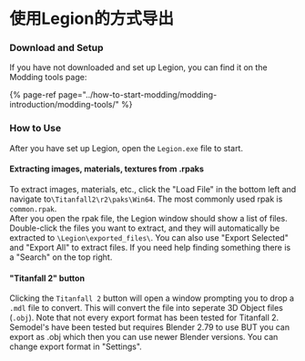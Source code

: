 # 使用Legion的方式导出

### Download and Setup

If you have not downloaded and set up Legion, you can find it on the Modding tools page:

{% page-ref page="../how-to-start-modding/modding-introduction/modding-tools/" %}

### How to Use

After you have set up Legion, open the `Legion.exe` file to start.

#### Extracting images, materials, textures from .rpaks

To extract images, materials, etc., click the "Load File" in the bottom left and navigate to`\Titanfall2\r2\paks\Win64`. The most commonly used rpak is `common.rpak`.   
After you open the rpak file, the Legion window should show a list of files. Double-click the files you want to extract, and they will automatically be extracted to `\Legion\exported_files\`. You can also use "Export Selected" and "Export All" to extract files. If you need help finding something there is a "Search" on the top right.

#### "Titanfall 2" button

Clicking the `Titanfall 2` button will open a window prompting you to drop a `.mdl` file to convert. This will convert the file into seperate 3D Object files \(`.obj`\). Note that not every export format has been tested for Titanfall 2. Semodel's have been tested but requires Blender 2.79 to use BUT you can export as .obj which then you can use newer Blender versions. You can change export format in "Settings".

